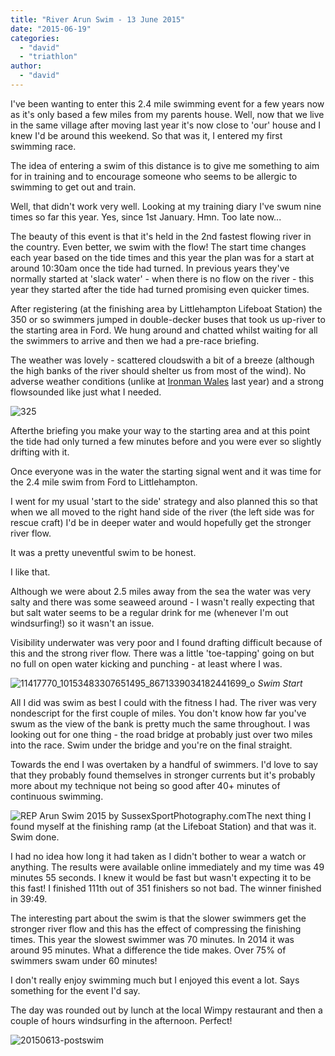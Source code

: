 ```yaml
---
title: "River Arun Swim - 13 June 2015"
date: "2015-06-19"
categories: 
  - "david"
  - "triathlon"
author: 
  - "david"
---
```


I've been wanting to enter this 2.4 mile swimming event for a few years now as it's only based a few miles from my parents house. Well, now that we live in the same village after moving last year it's now close to 'our' house and I knew I'd be around this weekend. So that was it, I entered my first swimming race.

The idea of entering a swim of this distance is to give me something to aim for in training and to encourage someone who seems to be allergic to swimming to get out and train.

Well, that didn't work very well. Looking at my training diary I've swum nine times so far this year. Yes, since 1st January. Hmn. Too late now...

The beauty of this event is that it's held in the 2nd fastest flowing river in the country. Even better, we swim with the flow! The start time changes each year based on the tide times and this year the plan was for a start at around 10:30am once the tide had turned. In previous years they've normally started at 'slack water' - when there is no flow on the river - this year they started after the tide had turned promising even quicker times.

After registering (at the finishing area by Littlehampton Lifeboat Station) the 350 or so swimmers jumped in double-decker buses that took us up-river to the starting area in Ford. We hung around and chatted whilst waiting for all the swimmers to arrive and then we had a pre-race briefing.

The weather was lovely - scattered cloudswith a bit of a breeze (although the high banks of the river should shelter us from most of the wind). No adverse weather conditions (unlike at [Ironman Wales](/2014/09/ironman-wales-2014/) last year) and a strong flowsounded like just what I needed.

![325](/images/2015/SSP_AB_A000259-267x400.jpg)

Afterthe briefing you make your way to the starting area and at this point the tide had only turned a few minutes before and you were ever so slightly drifting with it.

Once everyone was in the water the starting signal went and it was time for the 2.4 mile swim from Ford to Littlehampton.

I went for my usual 'start to the side' strategy and also planned this so that when we all moved to the right hand side of the river (the left side was for rescue craft) I'd be in deeper water and would hopefully get the stronger river flow.

It was a pretty uneventful swim to be honest.

I like that.

Although we were about 2.5 miles away from the sea the water was very salty and there was some seaweed around - I wasn't really expecting that but salt water seems to be a regular drink for me (whenever I'm out windsurfing!) so it wasn't an issue.

Visibility underwater was very poor and I found drafting difficult because of this and the strong river flow. There was a little 'toe-tapping' going on but no full on open water kicking and punching - at least where I was.

![11417770_10153483307651495_8671339034182441699_o](/images/2015/11417770_10153483307651495_8671339034182441699_o-605x372.jpg) 
*Swim Start*

All I did was swim as best I could with the fitness I had. The river was very nondescript for the first couple of miles. You don't know how far you've swum as the view of the bank is pretty much the same throughout. I was looking out for one thing - the road bridge at probably just over two miles into the race. Swim under the bridge and you're on the final straight.

Towards the end I was overtaken by a handful of swimmers. I'd love to say that they probably found themselves in stronger currents but it's probably more about my technique not being so good after 40+ minutes of continuous swimming.

![REP Arun Swim 2015 by SussexSportPhotography.com](/images/2015/SSP_BL_B007059-267x400.jpg)The next thing I found myself at the finishing ramp (at the Lifeboat Station) and that was it. Swim done.

I had no idea how long it had taken as I didn't bother to wear a watch or anything. The results were available online immediately and my time was 49 minutes 55 seconds. I knew it would be fast but wasn't expecting it to be this fast! I finished 111th out of 351 finishers so not bad. The winner finished in 39:49.

The interesting part about the swim is that the slower swimmers get the stronger river flow and this has the effect of compressing the finishing times. This year the slowest swimmer was 70 minutes. In 2014 it was around 95 minutes. What a difference the tide makes. Over 75% of swimmers swam under 60 minutes!

I don't really enjoy swimming much but I enjoyed this event a lot. Says something for the event I'd say.

The day was rounded out by lunch at the local Wimpy restaurant and then a couple of hours windsurfing in the afternoon. Perfect!

![20150613-postswim](/images/2015/20150613-postswim-269x400.jpg)
